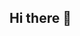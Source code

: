 ## Hi there 👋

<!--
**parkhansub/parkhansub** is a ✨ _special_ ✨ repository because its `README.md` (this file) appears on your GitHub profile.

Here are some ideas to get you started:
# 안녕하세요! 👋

![Hello](https://media.giphy.com/media/dzaUX7CAG0Ihi/giphy.gif)

저는 **홍길동**입니다! 🌟 프론트엔드 개발자이고, 주로 React와 JavaScript를 사용합니다. 🛠️

## 🛠️ 기술 스택

- ![JavaScript](https://img.shields.io/badge/JavaScript-ES6+-yellow)
- ![React](https://img.shields.io/badge/React-17.0.1-blue)
- ![CSS](https://img.shields.io/badge/CSS-3-blue)

## 🌱 현재 배우고 있는 것

- TypeScript 🌟
- GraphQL 🚀

## 📈 GitHub 통계

[![홍길동's GitHub stats](https://github-readme-stats.vercel.app/api?username=yourusername&show_icons=true&theme=radical)](https://github.com/anuraghazra/github-readme-stats)

## 🔥 활동 그래프

[![홍길동's github activity graph](https://github-readme-activity-graph.cyclic.app/graph?username=yourusername&theme=tokyo-night)](https://github.com/ashutosh00710/github-readme-activity-graph)

## 📫 연락처

- Email: yourname@example.com
- Twitter: [@yourhandle](https://twitter.com/yourhandle)

![visitors](https://visitor-badge.glitch.me/badge?page_id=yourusername.yourusername)

---

![Cute GIF](https://media.giphy.com/media/l0HlSNOxJB956qwfK/giphy.gif)

### 😺 About Me

저는 코딩과 귀여운 것들을 좋아하는 개발자입니다! 🧸 프로젝트를 통해 새로운 것을 배우고, 다른 개발자들과 협업하는 것을 즐깁니다. 💻

**취미:**

- 📚 독서
- 🎨 그림 그리기
- 🎮 게임하기

![Cute Cat](https://media.giphy.com/media/JIX9t2j0ZTN9S/giphy.gif)

- 🔭 I’m currently working on ...
- 🌱 I’m currently learning ...
- 👯 I’m looking to collaborate on ...
- 🤔 I’m looking for help with ...
- 💬 Ask me about ...
- 📫 How to reach me: ...
- 😄 Pronouns: ...
- ⚡ Fun fact: ...
-->
